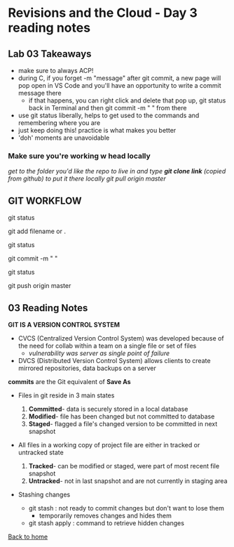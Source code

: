 # Revisions and the Cloud - Day 3 reading notes

## Lab 03 Takeaways
- make sure to always ACP!
- during C, if you forget -m "message" after git commit, a new page will pop open in VS Code and you'll have an opportunity to write a commit message there 
    - if that happens, you can right click and delete that pop up, git status back in Terminal and then git commit -m "  " from there 
- use git status liberally, helps to get used to the commands and remembering where you are
- just keep doing this! practice is what makes you better 
- 'doh' moments are unavoidable 

### **Make sure you're working w head locally**
*get to the folder you'd like the repo to live in and type **git clone link** (copied from github) to put it there locally*
*git pull origin master*

## GIT WORKFLOW

git status

git add filename or .

git status

git commit -m "   "

git status

git push origin master

## 03 Reading Notes

**GIT IS A VERSION CONTROL SYSTEM**

- CVCS (Centralized Version Control System) was developed because of the need for collab within a team on a single file or set of files
    - *vulnerability was server as single point of failure*
- DVCS (Distributed Version Control System) allows clients to create mirrored repositories, data backups on a server

**commits** are the Git equivalent of **Save As**

- Files in git reside in 3 main states
    1. **Committed**- data is securely stored in a local database
    2. **Modified**- file has been changed but not committed to database
    3. **Staged**- flagged a file's changed version to be committed in next snapshot

- All files in a working copy of project file are either in tracked or untracked state
    1. **Tracked**- can be modified or staged, were part of most recent file snapshot
    2. **Untracked**- not in last snapshot and are not currently in staging area

- Stashing changes
    - git stash : not ready to commit changes but don't want to lose them
        - temporarily removes changes and hides them
    - git stash apply : command to retrieve hidden changes


[Back to home](README.md)
